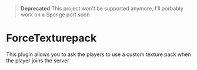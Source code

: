 > **Deprecated** This project won't be supported anymore, I'll porbably work on a Sponge port soon

# ForceTexturepack
This plugin allows you to ask the players to use a custom texture pack when the player joins the  server
